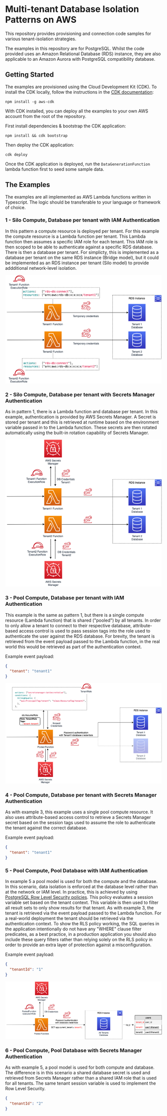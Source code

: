 # Multi-tenant Database Isolation Patterns on AWS

This repository provides provisioning and connection code samples for various tenant-isolation strategies.

The examples in this repository are for PostgreSQL. Whilst the code provided uses an Amazon Relational Database (RDS) instance, they are also applicable to an Amazon Aurora with PostgreSQL compatibility database.

## Getting Started

The examples are provisioned using the Cloud Development Kit (CDK). To install the CDK locally, follow the instructions in the [CDK documentation](https://docs.aws.amazon.com/cdk/v2/guide/getting_started.html#getting_started_install):

```
npm install -g aws-cdk
```

With CDK installed, you can deploy all the examples to your own AWS account from the root of the repository.

First install dependencies & bootstrap the CDK application:

```
npm install && cdk bootstrap
```

Then deploy the CDK application:

```
cdk deploy
```

Once the CDK application is deployed, run the `DataGenerationFunction` lambda function first to seed some sample data.

## The Examples

The examples are all implemented as AWS Lambda functions written in Typescript. The logic should be transferable to your language or framework of choice.

### 1 - Silo Compute, Database per tenant with IAM Authentication

In this pattern a compute resource is deployed per tenant. For this example the compute resource is a Lambda function per tenant. This Lambda function then assumes a specific IAM role for each tenant. This IAM role is then scoped to be able to authenticate against a specific RDS database. There is then a database per tenant. For simplicty, this is implemented as a database per tenant on the same RDS instance (Bridge model), but it could be implemented as an RDS instance per tenant (Silo model) to provide addditional network-level isolation.

![Image 1](/img/pattern1.png)

### 2 - Silo Compute, Database per tenant with Secrets Manager Authentication

As in pattern 1, there is a Lambda function and database per tenant. In this example, authentication is provided by AWS Secrets Manager. A Secret is stored per tenant and this is retrieved at runtime based on the environment variable passed in to the Lambda function. These secrets are then rotated automatically using the built-in rotation capability of Secrets Manager.

![Image 2](/img/pattern2.png)

### 3 - Pool Compute, Database per tenant with IAM Authentication

This example is the same as pattern 1, but there is a single compute resource (Lambda function) that is shared ("pooled") by all tenants. In order to only allow a tenant to connect to their respective database, attribute-based access control is used to pass session tags into the role used to authenticate the user against the RDS database. For brevity, the tenant is retrieved from the event payload passed to the Lambda function, in the real world this would be retrieved as part of the authentication context.

Example event payload:

```json
{
  "tenant": "tenant1"
}
```

![Image 3](/img/pattern3.png)

### 4 - Pool Compute, Database per tenant with Secrets Manager Authentication

As with example 3, this example uses a single pool compute resource. It also uses attribute-based access control to retrieve a Secrets Manager secret based on the session tags used to assume the role to authenticate the tenant against the correct database.

Example event payload:

```json
{
  "tenant": "tenant1"
}
```

### 5 - Pool Compute, Pool Database with IAM Authentication

In example 5 a pool model is used for both the compute and the database. In this scenario, data isolation is enforced at the database level rather than at the network or IAM level. In practice, this is achieved by using [PostgreSQL Row Level Security policies](https://www.postgresql.org/docs/9.5/ddl-rowsecurity.html). This policy evaluates a session variable set based on the tenant context. This variable is then used to filter all result sets to only show results for that tenant. As with example 3, the tenant is retrieved via the event payload passed to the Lambda function. For a real-world deployment the tenant should be retrieved via the authentication context. To show the RLS policy working, the SQL queries in the application intentionally do not have any "WHERE" clause filter predicates, as a best practice, in a production application you should also include these query filters rather than relying solely on the RLS policy in order to provide an extra layer of protection against a misconfiguration.

Example event payload:

```json
{
  "tenantId": "1"
}
```

![Image 5](/img/pattern5.png)

### 6 - Pool Compute, Pool Database with Secrets Manager Authentication

As with example 5, a pool model is used for both compute and database. The difference is in this scenario a shared database secret is used and retrieved from Secrets Manager rather than a shared IAM role that is used for all tenants. The same tenant session variable is used to implement the Row Level Security.

```json
{
  "tenantId": "2"
}
```
